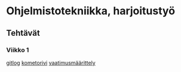 # Ohjelmistotekniikka, harjoitustyö

## Tehtävät

### Viikko 1  
[gitlog](https://github.com/eartto/ot-harjoitustyo/blob/main/laskarit/gitlog.txt)
[kometorivi](https://github.com/eartto/ot-harjoitustyo/blob/main/laskarit/komentorivi.txt)
[vaatimusmäärittely](https://github.com/eartto/ot-harjoitustyo/blob/main/doukumentaatio/vaatimusmaarittely.md)

